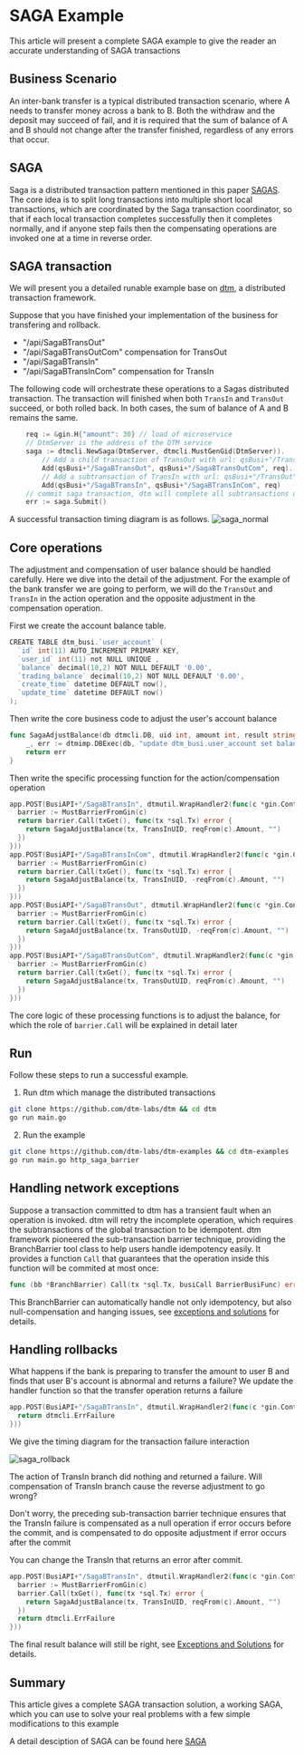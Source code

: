 # SAGA Example
This article will present a complete SAGA example to give the reader an accurate understanding of SAGA transactions

## Business Scenario
An inter-bank transfer is a typical distributed transaction scenario, where A needs to transfer money across a bank to B. Both the withdraw and the deposit may succeed of fail, and it is required that the sum of balance of A and B should not change after the transfer finished, regardless of any errors that occur.

## SAGA

Saga is a distributed transaction pattern mentioned in this paper [SAGAS](https://www.cs.cornell.edu/andru/cs711/2002fa/reading/sagas.pdf). The core idea is to split long transactions into multiple short local transactions, which are coordinated by the Saga transaction coordinator, so that if each local transaction completes successfully then it completes normally, and if anyone step fails then the compensating operations are invoked one at a time in reverse order.

## SAGA transaction

We will present you a detailed runable example base on [dtm](https://github.com/dtm-labs/dtm), a distributed transaction framework.

Suppose that you have finished your implementation of the business for transfering and rollback.
- "/api/SagaBTransOut"
- "/api/SagaBTransOutCom" compensation for TransOut
- "/api/SagaBTransIn"
- "/api/SagaBTransInCom" compensation for TransIn

The following code will orchestrate these operations to a Sagas distributed transaction. The transaction will finished when both `TransIn` and `TransOut` succeed, or both rolled back. In both cases, the sum of balance of A and B remains the same.

``` GO
	req := &gin.H{"amount": 30} // load of microservice
	// DtmServer is the address of the DTM service
	saga := dtmcli.NewSaga(DtmServer, dtmcli.MustGenGid(DtmServer)).
		// Add a child transaction of TransOut with url: qsBusi+"/TransOut" for the forward operation and url: qsBusi+"/TransOutCom" for the reverse operation
		Add(qsBusi+"/SagaBTransOut", qsBusi+"/SagaBTransOutCom", req).
		// Add a subtransaction of TransIn with url: qsBusi+"/TransOut" for the forward action and url: qsBusi+"/TransInCom" for the reverse action
		Add(qsBusi+"/SagaBTransIn", qsBusi+"/SagaBTransInCom", req)
	// commit saga transaction, dtm will complete all subtransactions or rollback all subtransactions
	err := saga.Submit()
```

A successful transaction timing diagram is as follows.
![saga_normal](../imgs/saga_normal.jpg)

## Core operations

The adjustment and compensation of user balance should be handled carefully. Here we dive into the detail of the adjustment. For the example of the bank transfer we are going to perform, we will do the `TransOut` and `TransIn` in the action operation and the opposite adjustment in the compensation operation.

First we create the account balance table.
``` Go
CREATE TABLE dtm_busi.`user_account` (
  `id` int(11) AUTO_INCREMENT PRIMARY KEY,
  `user_id` int(11) not NULL UNIQUE ,
  `balance` decimal(10,2) NOT NULL DEFAULT '0.00',
  `trading_balance` decimal(10,2) NOT NULL DEFAULT '0.00',
  `create_time` datetime DEFAULT now(),
  `update_time` datetime DEFAULT now()
);
```

Then write the core business code to adjust the user's account balance

``` Go
func SagaAdjustBalance(db dtmcli.DB, uid int, amount int, result string) error {
	_, err := dtmimp.DBExec(db, "update dtm_busi.user_account set balance = balance + ? where user_id = ?" , amount, uid)
	return err
}
```

Then write the specific processing function for the action/compensation operation

``` GO
app.POST(BusiAPI+"/SagaBTransIn", dtmutil.WrapHandler2(func(c *gin.Context) interface{} {
  barrier := MustBarrierFromGin(c)
  return barrier.Call(txGet(), func(tx *sql.Tx) error {
    return SagaAdjustBalance(tx, TransInUID, reqFrom(c).Amount, "")
  })
}))
app.POST(BusiAPI+"/SagaBTransInCom", dtmutil.WrapHandler2(func(c *gin.Context) interface{} {
  barrier := MustBarrierFromGin(c)
  return barrier.Call(txGet(), func(tx *sql.Tx) error {
    return SagaAdjustBalance(tx, TransInUID, -reqFrom(c).Amount, "")
  })
}))
app.POST(BusiAPI+"/SagaBTransOut", dtmutil.WrapHandler2(func(c *gin.Context) interface{} {
  barrier := MustBarrierFromGin(c)
  return barrier.Call(txGet(), func(tx *sql.Tx) error {
    return SagaAdjustBalance(tx, TransOutUID, -reqFrom(c).Amount, "")
  })
}))
app.POST(BusiAPI+"/SagaBTransOutCom", dtmutil.WrapHandler2(func(c *gin.Context) interface{} {
  barrier := MustBarrierFromGin(c)
  return barrier.Call(txGet(), func(tx *sql.Tx) error {
    return SagaAdjustBalance(tx, TransOutUID, reqFrom(c).Amount, "")
  })
}))
```

The core logic of these processing functions is to adjust the balance, for which the role of `barrier.Call` will be explained in detail later

## Run
Follow these steps to run a successful example.
1. Run dtm which manage the distributed transactions
``` bash
git clone https://github.com/dtm-labs/dtm && cd dtm
go run main.go
```

2. Run the example

``` bash
git clone https://github.com/dtm-labs/dtm-examples && cd dtm-examples
go run main.go http_saga_barrier
```

## Handling network exceptions

Suppose a transaction committed to dtm has a transient fault when an operation is invoked. dtm will retry the incomplete operation, which requires the subtransactions of the global transaction to be idempotent. dtm framework pioneered the sub-transaction barrier technique, providing the BranchBarrier tool class to help users handle idempotency easily. It provides a function `Call` that guarantees that the operation inside this function will be commited at most once:
``` go
func (bb *BranchBarrier) Call(tx *sql.Tx, busiCall BarrierBusiFunc) error
```

This BranchBarrier can automatically handle not only idempotency, but also null-compensation and hanging issues, see [exceptions and solutions](../practice/barrier) for details.

## Handling rollbacks

What happens if the bank is preparing to transfer the amount to user B and finds that user B's account is abnormal and returns a failure? We update the handler function so that the transfer operation returns a failure

``` go
app.POST(BusiAPI+"/SagaBTransIn", dtmutil.WrapHandler2(func(c *gin.Context) interface{} {
  return dtmcli.ErrFailure
}))
```

We give the timing diagram for the transaction failure interaction

![saga_rollback](../imgs/saga_rollback.jpg)

The action of TransIn branch did nothing and returned a failure. Will compensation of TransIn branch cause the reverse adjustment to go wrong?

Don't worry, the preceding sub-transaction barrier technique ensures that the TransIn failure is compensated as a null operation if error occurs before the commit, and  is compensated to do opposite adjustment if error occurs after the commit

You can change the TransIn that returns an error after commit.
``` Go
app.POST(BusiAPI+"/SagaBTransIn", dtmutil.WrapHandler2(func(c *gin.Context) interface{} {
  barrier := MustBarrierFromGin(c)
  barrier.Call(txGet(), func(tx *sql.Tx) error {
    return SagaAdjustBalance(tx, TransInUID, reqFrom(c).Amount, "")
  })
  return dtmcli.ErrFailure
}))
```
The final result balance will still be right, see [Exceptions and Solutions](../practice/barrier) for details.

## Summary

This article gives a complete SAGA transaction solution, a working SAGA, which you can use to solve your real problems with a few simple modifications to this example

A detail desciption of SAGA can be found here [SAGA](../practice/saga)